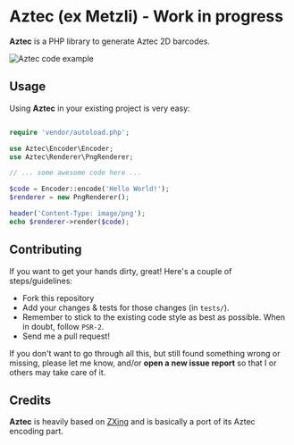 # Aztec (ex Metzli) - Work in progress

**Aztec** is a PHP library to generate Aztec 2D barcodes.

![Aztec code example](http://i.imgur.com/8JcHtOl.png)

## Usage

Using **Aztec** in your existing project is very easy:

```php

require 'vendor/autoload.php';

use Aztec\Encoder\Encoder;
use Aztec\Renderer\PngRenderer;

// ... some awesome code here ...

$code = Encoder::encode('Hello World!');
$renderer = new PngRenderer();

header('Content-Type: image/png');
echo $renderer->render($code);

```

## Contributing

If you want to get your hands dirty, great! Here's a couple of steps/guidelines:

- Fork this repository
- Add your changes & tests for those changes (in `tests/`).
- Remember to stick to the existing code style as best as possible. When in doubt, follow `PSR-2`.
- Send me a pull request!

If you don't want to go through all this, but still found something wrong or missing, please
let me know, and/or **open a new issue report** so that I or others may take care of it.

## Credits

**Aztec** is heavily based on [ZXing](https://github.com/zxing/zxing) and is basically a port of its Aztec encoding part.
